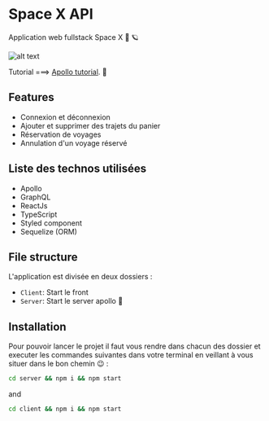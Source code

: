 # Space X API 

Application web fullstack Space X 🚀 🪐

![alt text](https://github.com/Dramane-dev/SpaceX-API-GraphQL-React/spacex-base.jpeg?raw=true)


Tutorial ===> [Apollo tutorial](http://apollographql.com/docs/tutorial/introduction.html). 🚀

## Features

- Connexion et déconnexion
- Ajouter et supprimer des trajets du panier
- Réservation de voyages
- Annulation d'un voyage réservé

## Liste des technos utilisées 

- Apollo
- GraphQL
- ReactJs 
- TypeScript 
- Styled component
- Sequelize (ORM)



## File structure

L'application est divisée en deux dossiers :

- `Client`: Start le front 
- `Server`: Start le server apollo 🚀


## Installation

Pour pouvoir lancer le projet il faut vous rendre dans chacun des dossier et executer les commandes suivantes dans votre terminal en veillant à vous situer dans le bon chemin 😉 :

```bash
cd server && npm i && npm start
```

and

```bash
cd client && npm i && npm start
```
